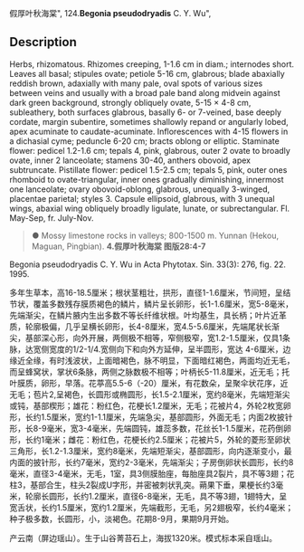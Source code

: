 假厚叶秋海棠",
124.**Begonia pseudodryadis** C. Y. Wu",

## Description
Herbs, rhizomatous. Rhizomes creeping, 1-1.6 cm in diam.; internodes short. Leaves all basal; stipules ovate; petiole 5-16 cm, glabrous; blade abaxially reddish brown, adaxially with many pale, oval spots of various sizes between veins and usually with a broad pale band along midvein against dark green background, strongly obliquely ovate, 5-15 × 4-8 cm, subleathery, both surfaces glabrous, basally 6- or 7-veined, base deeply cordate, margin subentire, sometimes shallowly repand or angularly lobed, apex acuminate to caudate-acuminate. Inflorescences with 4-15 flowers in a dichasial cyme; peduncle 6-20 cm; bracts oblong or elliptic. Staminate flower: pedicel 1.2-1.6 cm; tepals 4, pink, glabrous, outer 2 ovate to broadly ovate, inner 2 lanceolate; stamens 30-40, anthers obovoid, apex subtruncate. Pistillate flower: pedicel 1.5-2.5 cm; tepals 5, pink, outer ones rhomboid to ovate-triangular, inner ones gradually diminishing, innermost one lanceolate; ovary obovoid-oblong, glabrous, unequally 3-winged, placentae parietal; styles 3. Capsule ellipsoid, glabrous, with 3 unequal wings, abaxial wing obliquely broadly ligulate, lunate, or subrectangular. Fl. May-Sep, fr. July-Nov.

> ● Mossy limestone rocks in valleys; 800-1500 m. Yunnan (Hekou, Maguan, Pingbian).
**4.假厚叶秋海棠 图版28:4-7**

Begonia pseudodryadis C. Y. Wu in Acta Phytotax. Sin. 33(3): 276, fig. 22. 1995.

多年生草本，高16-18.5厘米；根状茎粗壮，拱形，直径1-1.6厘米，节间短，呈结节状，覆盖多数残存膜质褐色的鳞片，鳞片呈长卵形，长1-1.6厘米，宽5-8毫米，先端渐尖，在鳞片腋内生出多数不等长纤维状根。叶均基生，具长柄；叶片近革质，轮廓极偏，几乎呈横长卵形，长4-8厘米，宽4.5-5.6厘米，先端尾状长渐尖，基部深心形，向外开展，两侧极不相等，窄侧极窄，宽1.2-1.5厘米，仅具1条脉，达宽侧宽度的1/2-1/4.宽侧向下和向外方延伸，呈半圆形，宽达 4-6厘米，边缘近全缘，有时浅波状，上面暗褐色，脉不明显，下面暗红褐色，两面均近无毛，而呈蜂窝状，掌状6条脉，两侧之脉数极不相等；叶柄长5-11.8厘米，近无毛；托叶膜质，卵形，早落。花葶高5.5-6（-20）厘米，有花数朵，呈聚伞状花序，近无毛；苞片2,呈褐色，长圆形或椭圆形，长1.5-2.1厘米，宽约8毫米，先端短渐尖或钝，基部楔形；雄花：粉红色，花梗长1.2厘米，无毛；花被片4，外轮2枚宽卵形，长约1.5厘米，宽约1-1.1厘米，先端急尖，基部圆形，外面无毛；内面2枚披针形，长8-9毫米，宽3-4毫米，先端圆钝，雄蕊多数，花丝长1-1.5厘米，花药倒卵形，长约1毫米；雌花：粉红色，花梗长约2.5厘米；花被片5，外轮的菱形至卵状三角形，长1.2-1.3厘米，宽约8毫米，先端短渐尖，基部圆形，向内逐渐变小，最内面的披针形，长约7毫米，宽约2-3毫米，先端渐尖；子房倒卵状长圆形，长约8毫米，直径3-4毫米，无毛，1室，具3侧膜胎座，每胎座具2裂片，具不等3翅；花柱3，基部合生，柱头2裂成U字形，并密被刺状乳突。蒴果下垂，果梗长约3毫米，轮廓长圆形，长约1.2厘米，直径6-8毫米，无毛，具不等3翅，1翅特大，呈宽舌状，长约1.5厘米，宽约1.2厘米，先端截形，无毛，另2翅极窄，长约4毫米；种子极多数，长圆形，小，淡褐色。花期8-9月，果期9月开始。

产云南（屏边瑶山）。生于山谷菁苔石上，海拔1320米。模式标本采自瑶山。
